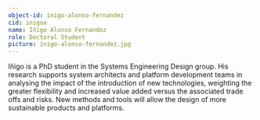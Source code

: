 ```yaml
---
object-id: inigo-alonso-fernandez
cid: inigoa
name: Iñigo Alonso Fernandez
role: Doctoral Student
picture: inigo-alonso-fernandez.jpg
---
```


Iñigo is a PhD student in the Systems Engineering Design group. His research supports system architects and platform development teams in analysing the impact of the introduction of new technologies, weighting the greater flexibility and increased value added versus the associated trade offs and risks. New methods and tools will allow the design of more sustainable products and platforms.

